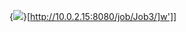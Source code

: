 {<img src='http://10.0.2.15:8080/buildStatus/icon?job=Job3'/>}[http://10.0.2.15:8080/job/Job3/]w']]
